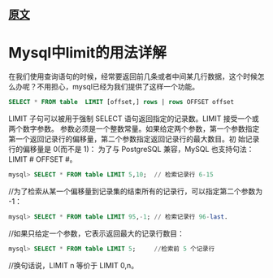 
## [原文](http://www.blogjava.net/yemen/articles/229521.html)

# Mysql中limit的用法详解

在我们使用查询语句的时候，经常要返回前几条或者中间某几行数据，这个时候怎么办呢？不用担心，mysql已经为我们提供了这样一个功能。

```sql
SELECT * FROM table  LIMIT [offset,] rows | rows OFFSET offset
```

LIMIT 子句可以被用于强制 SELECT 语句返回指定的记录数。LIMIT 接受一个或两个数字参数。
参数必须是一个整数常量。如果给定两个参数，第一个参数指定第一个返回记录行的偏移量，第二个参数指定返回记录行的最大数目。初 始记录行的偏移量是 0(而不是 1)： 为了与 PostgreSQL 兼容，MySQL 也支持句法： LIMIT # OFFSET #。 

```sql
mysql> SELECT * FROM table LIMIT 5,10;  // 检索记录行 6-15
```

//为了检索从某一个偏移量到记录集的结束所有的记录行，可以指定第二个参数为 -1： 
```sql
mysql> SELECT * FROM table LIMIT 95,-1; // 检索记录行 96-last.
```

//如果只给定一个参数，它表示返回最大的记录行数目： 
```sql
mysql> SELECT * FROM table LIMIT 5;     //检索前 5 个记录行
```
//换句话说，LIMIT n 等价于 LIMIT 0,n。
